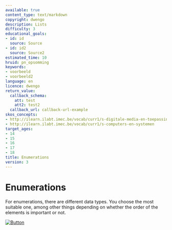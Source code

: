 ```yaml
---
available: true
content_type: text/markdown
copyright: dwengo
description: Lists
difficulty: 3
educational_goals:
- id: id
  source: Source
- id: id2
  source: Source2
estimated_time: 10
hruid: pn_opsomming
keywords:
- voorbeeld
- voorbeeld2
language: en
licence: dwengo
return_value:
  callback_schema:
    att: test
    att2: test2
  callback_url: callback-url-example
skos_concepts:
- http://ilearn.ilabt.imec.be/vocab/curr1/s-digitale-media-en-toepassingen
- http://ilearn.ilabt.imec.be/vocab/curr1/s-computers-en-systemen
target_ages:
- 14
- 15
- 16
- 17
- 18
title: Enumerations
version: 3
---
```

# Enumerations
For enumerations, there are different data types. You choose the most suitable one, among other things depending on whether the order of the elements is important or not.

[![](embed/Button.png "Button")](https://kiks.ilabt.imec.be/jupyterhub/?id=1002_en "Notebooks Input Output")